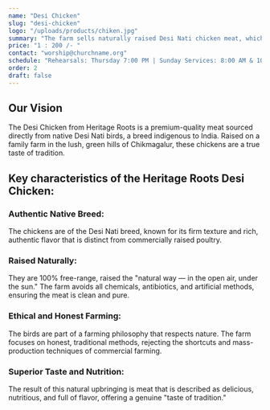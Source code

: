 ```yaml
---
name: "Desi Chicken"
slug: "desi-chicken"
logo: "/uploads/products/chiken.jpg"
summary: "The farm sells naturally raised Desi Nati chicken meat, which is described as clean, delicious, and nutritious."
price: "1 : 200 /- "
contact: "worship@churchname.org"
schedule: "Rehearsals: Thursday 7:00 PM | Sunday Services: 8:00 AM & 10:30 AM"
order: 2
draft: false
---
```


## Our Vision

The Desi Chicken from Heritage Roots is a premium-quality meat sourced directly from native Desi Nati birds, a breed indigenous to India. Raised on a family farm in the lush, green hills of Chikmagalur, these chickens are a true taste of tradition.

## Key characteristics of the Heritage Roots Desi Chicken:

### Authentic Native Breed:

The chickens are of the Desi Nati breed, known for its firm texture and rich, authentic flavor that is distinct from commercially raised poultry.

### Raised Naturally:

They are 100% free-range, raised the "natural way — in the open air, under the sun." The farm avoids all chemicals, antibiotics, and artificial methods, ensuring the meat is clean and pure.

### Ethical and Honest Farming:

The birds are part of a farming philosophy that respects nature. The farm focuses on honest, traditional methods, rejecting the shortcuts and mass-production techniques of commercial farming.

### Superior Taste and Nutrition:

The result of this natural upbringing is meat that is described as delicious, nutritious, and full of flavor, offering a genuine "taste of tradition."
